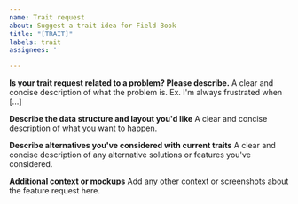 ```yaml
---
name: Trait request
about: Suggest a trait idea for Field Book
title: "[TRAIT]"
labels: trait
assignees: ''

---
```


**Is your trait request related to a problem? Please describe.**
A clear and concise description of what the problem is. Ex. I'm always frustrated when [...]

**Describe the data structure and layout you'd like**
A clear and concise description of what you want to happen.

**Describe alternatives you've considered with current traits**
A clear and concise description of any alternative solutions or features you've considered.

**Additional context or mockups**
Add any other context or screenshots about the feature request here.
